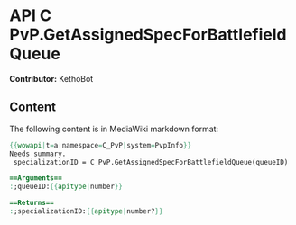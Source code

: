 # API C PvP.GetAssignedSpecForBattlefieldQueue

**Contributor:** KethoBot

## Content

The following content is in MediaWiki markdown format:

```mediawiki
{{wowapi|t=a|namespace=C_PvP|system=PvpInfo}}
Needs summary.
 specializationID = C_PvP.GetAssignedSpecForBattlefieldQueue(queueID)

==Arguments==
:;queueID:{{apitype|number}}

==Returns==
:;specializationID:{{apitype|number?}}
```